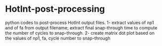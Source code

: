 # HotInt-post-processing
python codes to post-process HotInt output files.
1- extract values of np1 and of fa from output filename; extract final snap-through time to compute the number of cycles to snap-through.
2- create matrix dot plot based on the values of np1, fa, cycle number to snap-through
